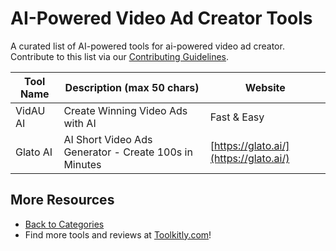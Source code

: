 # AI-Powered Video Ad Creator Tools

A curated list of AI-powered tools for ai-powered video ad creator. Contribute to this list via our [Contributing Guidelines](../CONTRIBUTING.md).

| Tool Name | Description (max 50 chars) | Website |
|-----------|----------------------------|---------|
| VidAU AI | Create Winning Video Ads with AI | Fast & Easy | [https://www.vidau.ai/](https://www.vidau.ai/) |
| Glato AI | AI Short Video Ads Generator - Create 100s in Minutes | [https://glato.ai/](https://glato.ai/) |

## More Resources
- [Back to Categories](https://github.com/ToolkitlyAI/awesome-ai-tools/blob/master/README.md)
- Find more tools and reviews at [Toolkitly.com](https://toolkitly.com)!
